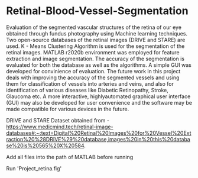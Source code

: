 # Retinal-Blood-Vessel-Segmentation
Evaluation of the segmented vascular structures of the retina of our eye obtained through fundus photography using Machine learning techniques. Two open-source databases of the retinal images (DRIVE and STARE) are used. K - Means Clustering Algorithm is used for the segmentation of the retinal images. MATLAB r2020b environment was employed for feature extraction and image segmentation. The accuracy of the segmentation is evaluated for both the database as well as the algorithms.  A simple GUI was developed for convinience of evaluation. The future work in this project deals with improving the accuracy of the segmented vessels and using them for classification of vessels into arteries and veins, and also for identification of various diseases like Diabetic Retinopathy, Stroke, Glaucoma etc. A more interactive, highlyautomated graphical user interface (GUI) may also be developed for user convenience and the software may be made compatible for various devices in the future.

DRIVE and STARE Dataset obtained from - https://www.medicmind.tech/retinal-image-databases#:~:text=Digital%20Retinal%20Images%20for%20Vessel%20Extraction%20%28DRIVE%29%20database,images%20in%20this%20database%20is%20565%20X%20584.

Add all files into the path of MATLAB before running

Run 'Project_retina.fig'
